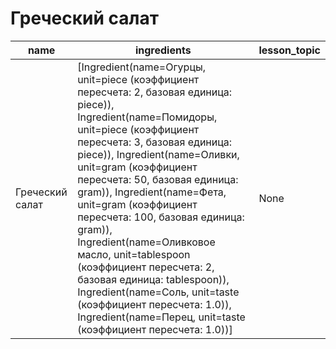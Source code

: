 # Греческий салат

name | ingredients | lesson_topic
--- | --- | ---
Греческий салат | [Ingredient(name=Огурцы, unit=piece (коэффициент пересчета: 2, базовая единица: piece)), Ingredient(name=Помидоры, unit=piece (коэффициент пересчета: 3, базовая единица: piece)), Ingredient(name=Оливки, unit=gram (коэффициент пересчета: 50, базовая единица: gram)), Ingredient(name=Фета, unit=gram (коэффициент пересчета: 100, базовая единица: gram)), Ingredient(name=Оливковое масло, unit=tablespoon (коэффициент пересчета: 2, базовая единица: tablespoon)), Ingredient(name=Соль, unit=taste (коэффициент пересчета: 1.0)), Ingredient(name=Перец, unit=taste (коэффициент пересчета: 1.0))] | None
